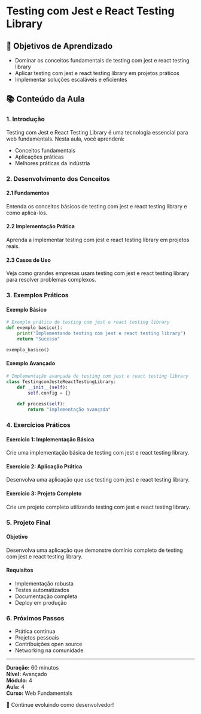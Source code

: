 # Testing com Jest e React Testing Library

## 🎯 Objetivos de Aprendizado
- Dominar os conceitos fundamentais de testing com jest e react testing library
- Aplicar testing com jest e react testing library em projetos práticos
- Implementar soluções escaláveis e eficientes

## 📚 Conteúdo da Aula

### 1. Introdução
Testing com Jest e React Testing Library é uma tecnologia essencial para web fundamentals. Nesta aula, você aprenderá:

- Conceitos fundamentais
- Aplicações práticas
- Melhores práticas da indústria

### 2. Desenvolvimento dos Conceitos

#### 2.1 Fundamentos
Entenda os conceitos básicos de testing com jest e react testing library e como aplicá-los.

#### 2.2 Implementação Prática
Aprenda a implementar testing com jest e react testing library em projetos reais.

#### 2.3 Casos de Uso
Veja como grandes empresas usam testing com jest e react testing library para resolver problemas complexos.

### 3. Exemplos Práticos

#### Exemplo Básico
```python
# Exemplo prático de testing com jest e react testing library
def exemplo_basico():
    print("Implementando testing com jest e react testing library")
    return "Sucesso"

exemplo_basico()
```

#### Exemplo Avançado
```python
# Implementação avançada de testing com jest e react testing library
class TestingcomJesteReactTestingLibrary:
    def __init__(self):
        self.config = {}
    
    def process(self):
        return "Implementação avançada"
```

### 4. Exercícios Práticos

#### Exercício 1: Implementação Básica
Crie uma implementação básica de testing com jest e react testing library.

#### Exercício 2: Aplicação Prática
Desenvolva uma aplicação que use testing com jest e react testing library.

#### Exercício 3: Projeto Completo
Crie um projeto completo utilizando testing com jest e react testing library.

### 5. Projeto Final

#### Objetivo
Desenvolva uma aplicação que demonstre domínio completo de testing com jest e react testing library.

#### Requisitos
- Implementação robusta
- Testes automatizados
- Documentação completa
- Deploy em produção

### 6. Próximos Passos

- Prática contínua
- Projetos pessoais
- Contribuições open source
- Networking na comunidade

---

**Duração:** 60 minutos  
**Nível:** Avançado  
**Módulo:** 4  
**Aula:** 4  
**Curso:** Web Fundamentals

🎉 Continue evoluindo como desenvolvedor!

